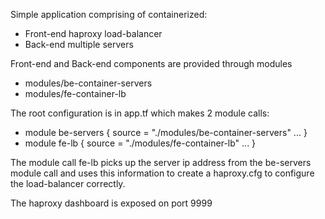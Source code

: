 
Simple application comprising of containerized:
- Front-end haproxy load-balancer
- Back-end multiple servers

Front-end and Back-end components are provided through modules
- modules/be-container-servers
- modules/fe-container-lb

The root configuration is in app.tf which makes 2 module calls:
- module be-servers { source          = "./modules/be-container-servers" ... }
- module fe-lb      { source          = "./modules/fe-container-lb"      ... }

The module call fe-lb picks up the server ip address from the be-servers module call
and uses this information to create a haproxy.cfg to configure the load-balancer correctly.

The haproxy dashboard is exposed on port 9999

